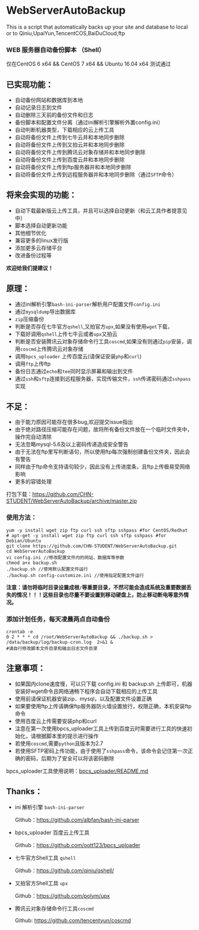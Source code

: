 # WebServerAutoBackup

This is a script that automatically backs up your site and database to local or to Qiniu,UpaiYun,TencentCOS,BaiDuCloud,ftp

### WEB 服务器自动备份脚本 （Shell）  
仅在CentOS 6 x64 && CentOS 7 x64 && Ubuntu 16.04 x64 测试通过

## 已实现功能：
 - 自动备份网站和数据库到本地
 - 自动记录日志到文件
 - 自动删除三天前的备份文件和日志
 - 备份脚本和配置文件分离（通过ini解析引擎解析外置config.ini）
 - 自动判断机器类型，下载相应的云上传工具
 - 自动将备份文件上传到七牛云并和本地同步删除
 - 自动将备份文件上传到又拍云并和本地同步删除
 - 自动将备份文件上传到腾讯云对象存储并和本地同步删除
 - 自动将备份文件上传到百度云并和本地同步删除
 - 自动将备份文件上传到ftp服务器并和本地同步删除
 - 自动将备份文件上传到远程服务器并和本地同步删除（通过`SFTP`命令）

## 将来会实现的功能：
 - 自动下载最新版云上传工具，并且可以选择自动更新（和云工具作者提意见中）
 - 脚本选择自动更新功能
 - 其他细节优化
 - 兼容更多的linux发行版
 - 添加更多云存储平台
 - 改进备份过程等

 **欢迎给我们提建议！**

## 原理：
- 通过ini解析引擎`bash-ini-parser`解析用户配置文件`config.ini`
- 通过`mysqldump`导出数据库
- `zip`压缩备份
- 判断是否存在七牛官方`qshell`,又拍官方`upx`,如果没有使用`wget`下载，
- 下载好调用`qshell`上传七牛云或者`upx`又拍云
- 判断是否安装腾讯云对象存储命令行工具`coscmd`,如果没有则通过`pip`安装，调用`coscmd`上传腾讯云对象存储
- 调用`bpcs_uploader` 上传百度云(请保证安装`php`和`curl`)
- 调用`ftp`上传ftp
- 备份日志通过`echo`和`tee`同时显示屏幕和输出到文件
- 通过`ssh`和`sftp`连接到远程服务器，实现传输文件，`ssh`传递密码通过`sshpass`实现

## 不足：
 - 由于能力原因可能存在很多bug,欢迎提交issue指出
 - 由于绝对路径压缩可能存在问题，故将所有备份文件放在一个临时文件夹中，操作完自动清除
 - 无法忽略mysql-5.6及以上密码传递造成安全警告
 - 由于无法在ftp里写判断语句，所以使用ftp每次强制创建备份文件夹，因此会有警告
 - 同样由于ftp命令支持语句较少，因此没有上传进度条，且ftp上传极易受网络影响
 - 更多的容错处理

打包下载：https://github.com/CHN-STUDENT/WebServerAutoBackup/archive/master.zip

### 使用方法：

	yum -y install wget zip ftp curl ssh sftp sshpass #for CentOS/Redhat
	# apt-get -y install wget zip ftp curl ssh sftp sshpass #for Debian/Ubuntu
	git clone https://github.com/CHN-STUDENT/WebServerAutoBackup.git 
	cd WebServerAutoBackup
	vi config.ini //修改配置文件内的网站、数据库等参数
	chmod a+x backup.sh
	./backup.sh //使用默认配置文件运行
	./backup.sh config-customize.ini //使用指定配置文件运行

**注意：请勿将临时目录设置成根`/`等重要目录，不然可能会造成系统及重要数据丢失的情况！！！这些目录也尽量不要设置到移动硬盘上，防止移动断电等意外情况。**

### 添加计划任务，每天凌晨两点自动备份

    crontab -e
    0 2 * * * cd /root/WebServerAutoBackup && ./backup.sh > /data/backup/log/backup-cron.log  2>&1 & 
    #请自行修改脚本文件目录和输出日志文件目录

## 注意事项：
- 如果国内clone速度慢，可以只下载 config.ini 和 backup.sh 上传即可，机器安装好wget命令且网络通畅下程序会自动下载相应的上传工具
- 使用前请保证机器安装zip、mysql，以及配置文件设置正确
- 如果要使用ftp上传请确保ftp服务器防火墙设置放行，权限正确，本机安装ftp命令
- 使用百度云上传需要安装php和curl
- 注意在第一次使用bpcs_uploader工具上传到百度云时需要进行工具的快速初始化，请根据脚本里的提示进行操作
- 若使用`coscmd`,需要`python`且版本为2.7
- 若使用SFTP密码上传功能，由于使用了`sshpass`命令，该命令会记住第一次正确的密码，后期为了安全可以将该密码删除

bpcs_uploader工具使用说明：[bpcs_uploader/README.md](https://github.com/CHN-STUDENT/WebServerAutoBackup/blob/master/bpcs_uploader/README.md "bpcs_uploader/README.md")


## Thanks：
- ini 解析引擎 `bash-ini-parser`

	Github：https://github.com/albfan/bash-ini-parser

- bpcs_uploader 百度云上传工具

	Github：https://github.com/oott123/bpcs_uploader

- 七牛官方Shell工具 `qshell`

	Github：https://github.com/qiniu/qshell/
	
- 又拍官方Shell工具 `upx`

	Github：https://github.com/polym/upx

- 腾讯云对象存储命令行工具`coscmd`

	Github: https://github.com/tencentyun/coscmd
